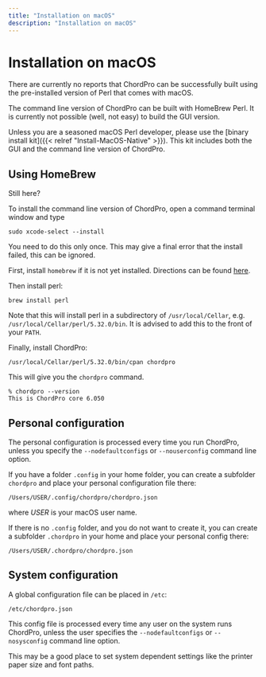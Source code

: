 ```yaml
---
title: "Installation on macOS"
description: "Installation on macOS"
---
```


# Installation on macOS

There are currently no reports that ChordPro can be successfully built 
using the pre-installed version of Perl that comes with macOS.

The command line version of ChordPro can be built with HomeBrew Perl.
It is currently not possible (well, not easy) to build the GUI version.

Unless you are a seasoned macOS Perl developer, please use the [binary
install kit]({{< relref
"Install-MacOS-Native" >}}).
This kit includes both the GUI and the command line version of ChordPro.

## Using HomeBrew

Still here?

To install the command line version of ChordPro, open a command
terminal window and type

    sudo xcode-select --install

You need to do this only once. This may give a final error that the
install failed, this can be ignored.

First, install `homebrew` if it is not yet installed. Directions can
be found [here](https://brew.sh/).

Then install perl:

    brew install perl

Note that this will install perl in a subdirectory of
`/usr/local/Cellar`, e.g. `/usr/local/Cellar/perl/5.32.0/bin`. It is
advised to add this to the front of your `PATH`.

Finally, install ChordPro:

    /usr/local/Cellar/perl/5.32.0/bin/cpan chordpro
	
This will give you the `chordpro` command.

    % chordpro --version
    This is ChordPro core 6.050

## Personal configuration

The personal configuration is processed every time you run ChordPro,
unless you specify the `--nodefaultconfigs` or `--nouserconfig`
command line option.

If you have a folder `.config` in your home folder, you can create
a subfolder `chordpro` and place your personal configuration file
there:

`/Users/USER/.config/chordpro/chordpro.json`

where _USER_ is your macOS user name.

If there is no `.config` folder, and you do not want to create it, you
can create a subfolder `.chordpro` in your home and place your
personal config there:

`/Users/USER/.chordpro/chordpro.json`

## System configuration

A global configuration file can be placed in `/etc`:

`/etc/chordpro.json`

This config file is processed every time any user on the system runs
ChordPro, unless the user specifies the `--nodefaultconfigs` or
`--nosysconfig` command line option.

This may be a good place to set system dependent settings like the
printer paper size and font paths.

